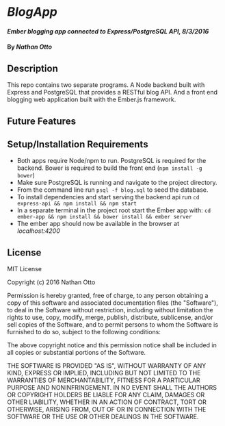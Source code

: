 # _BlogApp_

#### _Ember blogging app connected to Express/PostgreSQL API, 8/3/2016_

#### By _Nathan Otto_

## Description

This repo contains two separate programs. A Node backend built with Express and PostgreSQL that provides a RESTful blog API. And a front end blogging web application built with the Ember.js framework.

## Future Features



## Setup/Installation Requirements

* Both apps require Node/npm to run. PostgreSQL is required for the backend. Bower is required to build the front end (`npm install -g bower`)
* Make sure PostgreSQL is running and navigate to the project directory.
* From the command line run `psql -f blog.sql` to seed the database.
* To install dependencies and start serving the backend api run `cd express-api && npm install && npm start`
* In a separate terminal in the project root start the Ember app with: `cd ember-app && npm install && bower install && ember server`
* The ember app should now be available in the browser at _localhost:4200_

## License

MIT License

Copyright (c) 2016 Nathan Otto

Permission is hereby granted, free of charge, to any person obtaining a copy
of this software and associated documentation files (the "Software"), to deal
in the Software without restriction, including without limitation the rights
to use, copy, modify, merge, publish, distribute, sublicense, and/or sell
copies of the Software, and to permit persons to whom the Software is
furnished to do so, subject to the following conditions:

The above copyright notice and this permission notice shall be included in all
copies or substantial portions of the Software.

THE SOFTWARE IS PROVIDED "AS IS", WITHOUT WARRANTY OF ANY KIND, EXPRESS OR
IMPLIED, INCLUDING BUT NOT LIMITED TO THE WARRANTIES OF MERCHANTABILITY,
FITNESS FOR A PARTICULAR PURPOSE AND NONINFRINGEMENT. IN NO EVENT SHALL THE
AUTHORS OR COPYRIGHT HOLDERS BE LIABLE FOR ANY CLAIM, DAMAGES OR OTHER
LIABILITY, WHETHER IN AN ACTION OF CONTRACT, TORT OR OTHERWISE, ARISING FROM,
OUT OF OR IN CONNECTION WITH THE SOFTWARE OR THE USE OR OTHER DEALINGS IN THE
SOFTWARE.
